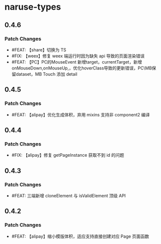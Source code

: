 # naruse-types

## 0.4.6

### Patch Changes

- #FEAT: 【share】切换为 TS
- #FIX:  【weex】修复 weex 端运行时因为缺失 api 导致的页面渲染错误
- #FEAT: 【PC】PC的MouseEvent 新增target，currentTarget，新增 onMouseDown,onMouseUp,，优化hoverClass导致的更新错误，PC\MB保留dataset，MB Touch 添加 detail

## 0.4.5

### Patch Changes

- #FEAT: 【alipay】优化生成体积，弃用 mixins 支持非 component2 编译

## 0.4.4

### Patch Changes

- #FIX: 【alipay】修复 getPageInstance 获取不到 id 的问题

## 0.4.3

### Patch Changes

- #FEAT: 三端新增 cloneElement 与 isValidElement 顶级 API

## 0.4.2

### Patch Changes

- #FEAT: 【alipay】缩小模版体积，适应支持直接创建对应 Page 页面函数
